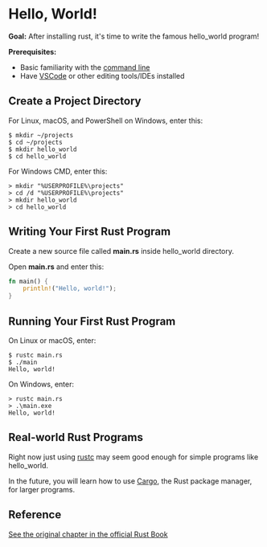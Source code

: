 # Hello, World!

**Goal:** After installing rust, it's time to write the famous hello_world program!

**Prerequisites:**
- Basic familiarity with the [command line](https://tutorial.djangogirls.org/en/intro_to_command_line/)
- Have [VSCode](https://code.visualstudio.com/download) or other editing tools/IDEs installed

## Create a Project Directory

For Linux, macOS, and PowerShell on Windows, enter this:
```
$ mkdir ~/projects
$ cd ~/projects
$ mkdir hello_world
$ cd hello_world
```
For Windows CMD, enter this:
```
> mkdir "%USERPROFILE%\projects"
> cd /d "%USERPROFILE%\projects"
> mkdir hello_world
> cd hello_world
```

## Writing Your First Rust Program

Create a new source file called **main.rs** inside hello_world directory.

Open **main.rs** and enter this:
```rust
fn main() {
    println!("Hello, world!");
}
```

## Running Your First Rust Program

On Linux or macOS, enter:
```
$ rustc main.rs
$ ./main
Hello, world!
```
On Windows, enter:
```
> rustc main.rs
> .\main.exe
Hello, world!
```

## Real-world Rust Programs

Right now just using [rustc](https://doc.rust-lang.org/rustc/what-is-rustc.html) may seem good enough for simple programs like hello_world. 

In the future, you will learn how to use [Cargo](https://doc.rust-lang.org/cargo/), the Rust package manager, for larger programs.

## Reference

[See the original chapter in the official Rust Book](https://doc.rust-lang.org/book/ch01-02-hello-world.html)
